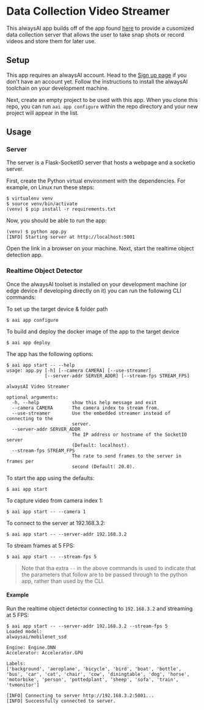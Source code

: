 # Data Collection Video Streamer
This alwaysAI app builds off of the app found [here](https://github.com/alwaysai/video-streamer) to provide a cusomized data collection server that allows the user to take snap shots or record videos and store them for later use.

## Setup
This app requires an alwaysAI account. Head to the [Sign up page](https://www.alwaysai.co/dashboard) if you don't have an account yet. Follow the instructions to install the alwaysAI toolchain on your development machine.

Next, create an empty project to be used with this app. When you clone this repo, you can run `aai app configure` within the repo directory and your new project will appear in the list.

## Usage
### Server
The server is a Flask-SocketIO server that hosts a webpage and a socketio server.

First, create the Python virtual environment with the dependencies. For example, on Linux run these steps:

```
$ virtualenv venv
$ source venv/bin/activate
(venv) $ pip install -r requirements.txt
```

Now, you should be able to run the app:

```
(venv) $ python app.py
[INFO] Starting server at http://localhost:5001
```

Open the link in a browser on your machine. Next, start the realtime object detection app.


### Realtime Object Detector
Once the alwaysAI toolset is installed on your development machine (or edge device if developing directly on it) you can run the following CLI commands:

To set up the target device & folder path

`$ aai app configure`

To build and deploy the docker image of the app to the target device

`$ aai app deploy`

The app has the following options:

```
$ aai app start -- --help
usage: app.py [-h] [--camera CAMERA] [--use-streamer]
              [--server-addr SERVER_ADDR] [--stream-fps STREAM_FPS]

alwaysAI Video Streamer

optional arguments:
  -h, --help            show this help message and exit
  --camera CAMERA       The camera index to stream from.
  --use-streamer        Use the embedded streamer instead of connecting to the
                        server.
  --server-addr SERVER_ADDR
                        The IP address or hostname of the SocketIO server
                        (Default: localhost).
  --stream-fps STREAM_FPS
                        The rate to send frames to the server in frames per
                        second (Default: 20.0).
```

To start the app using the defaults:

`$ aai app start`

To capture video from camera index 1:

`$ aai app start -- --camera 1`

To connect to the server at 192.168.3.2:

`$ aai app start -- --server-addr 192.168.3.2`

To stream frames at 5 FPS:

`$ aai app start -- --stream-fps 5`

> Note that tha extra `--` in the above commands is used to indicate that the parameters that follow are to be passed through to the python app, rather than used by the CLI.

#### Example

Run the realtime object detector connecting to `192.168.3.2` and streaming at 5 FPS:

```
$ aai app start -- --server-addr 192.168.3.2 --stream-fps 5
Loaded model:
alwaysai/mobilenet_ssd

Engine: Engine.DNN
Accelerator: Accelerator.GPU

Labels:
['background', 'aeroplane', 'bicycle', 'bird', 'boat', 'bottle', 'bus', 'car', 'cat', 'chair', 'cow', 'diningtable', 'dog', 'horse', 'motorbike', 'person', 'pottedplant', 'sheep', 'sofa', 'train', 'tvmonitor']

[INFO] Connecting to server http://192.168.3.2:5001...
[INFO] Successfully connected to server.
```
